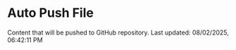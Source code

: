 # Auto Push File

Content that will be pushed to GitHub repository.
Last updated: 08/02/2025, 06:42:11 PM